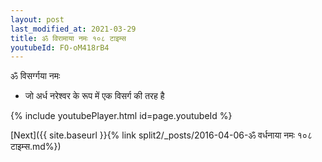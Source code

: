 ```yaml
---
layout: post
last_modified_at: 2021-03-29
title: ॐ विरामाया नमः १०८ टाइम्स
youtubeId: FO-oM418rB4
---
```

 
 
 ॐ विसर्ग्गया नमः  
 
 -  जो अर्ध नरेश्वर के रूप में एक विसर्ग की तरह है 
 
  
 
  
 
 
 
 
 
 


{% include youtubePlayer.html id=page.youtubeId %}
 
[Next]({{ site.baseurl }}{% link  split2/_posts/2016-04-06-ॐ वर्धनाया नमः १०८ टाइम्स.md%})
 
